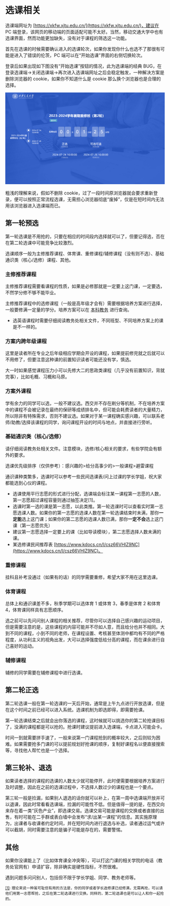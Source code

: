 # 选课相关

选课端网址为 [https://xkfw.xjtu.edu.cn/](https://xkfw.xjtu.edu.cn/)，建议在 PC 端登录，该网页的移动端的页面适配可能不太好。当然，移动交通大学中也有选课界面，然而功能更加缺失，没有对于课程的筛选这一功能。

首先在选课的时候需要确认进入的选课轮次，如果你发现你什么也选不了那很有可能是进入了错误的伦茨，PC 端可以在“开始选课”界面的右侧切换轮次。

登录后如果出现如下图没有“开始选课”按钮的情况，此为选课端的经典 BUG，在登录选课端->关闭选课端->再次进入选课端网址之后会稳定触发，一种解决方案是删除浏览器的 cookie，如果你不知道什么是 cookie 那么换个浏览器也是合理的选择。

![](../images/选课界面.png)

粗浅的理解来说，假如不删除 cookie，过了一段时间原浏览器就会要求重新登录，便可以按照正常流程选课，无需担心浏览器彻底“废掉”，仅是在短时间内无法用该浏览器进入选课端而已。

## 第一轮预选

第一轮选课是不用抢的，只要在相应的时间段内选择就可以了，但要记得选，否在在第二轮选课中可能竞争比较激烈。

选课顺序一般为主修推荐课程、体育课、重修课程/辅修课程（没有则不选）、基础通识类（核心/选修）课程、其他。

### 主修推荐课程

主修推荐课程需要看课程的性质，如果是必修那就是一定要上这门课，一定要选，不然学分修不够不能毕业。

主修推荐课程中的选修课程（一般是高年级才会有）需要根据培养方案进行选择，一般要修满一定量的学分。培养方案可以在 [本科教务](https://ehall.xjtu.edu.cn/) 进行查询。

* 选英语课程时需要仔细阅读教务处相关文件，不同班型、不同培养方案上的课是不一样的。

### 方案内跨年级课程

这里是读者所在专业之后年级相应学期会开设的课程，如果提前修完就之后就可以不用修了，但要注意这种课的前置知识读者可能还没有学，慎选。

大一时如果感觉课程压力小可以先修大二的思政类课程（几乎没有前置知识，背就完事），比如毛概、习概和马原。

### 方案外课程

学有余力的同学可以选，一般不建议选。西交并不存在刷分等机制，不在培养方案中的课程不会被记录在最终的保研等成绩排名中，但可能会耗费读者的大量精力，所以除非有特殊需求，否则不建议选。如果对于某一课程确实感兴趣，可以联系老师/助教/选择该课程的同学，询问课程开设的时间与地点，并直接进行旁听。

### 基础通识类（核心/选修）

请仔细阅读教务处相关文件。注意模块，选修/核心相关的要求，有些学院会有额外的要求。

选课优先级排序（仅供参考）：感兴趣的>给分高事少的>一般课程>避雷课程

通识课种类繁多，选课时可以参考一些民间选课表/问上过课的学长学姐，祝大家都能选到心仪的课程。

* 选课使用平行志愿的形式进行分配，选课端会标注某一课程第一志愿的人数，第一志愿超过课程容量则通过抽签决定\[1\]。
* 选课时第一选的课是第一志愿，以此类推。第一轮选课时可以查看实时第一志愿选课人数。如果你的第一志愿的选课人数在第一轮选课结束时未满，那你**一定能**选上这门课；如果你的第二志愿的选课人数已满，那你**一定不会**选上这门课（第一志愿优先）
* 建议第一志愿选择一定要上的课（比如导读模块），第二志愿选择人数未满的课。
* 某选修课民间推荐表 [https://www.kdocs.cn/l/csz66VHlZ9NC](https://www.kdocs.cn/l/csz66VHlZ9NC)。

### 重修课程

挂科且补考没通过（如果有的话）的同学需要重修，希望大家不用在这里选课。

### 体育课程

总体上和通识课差不多，秋季学期可以选体育 1 或体育 3，春季是体育 2 和体育 4，体育课同样具有志愿顺序。

选之前可以先问问别人课程的相关推荐，尽管你可以选择自己感兴趣的运动项目，但是需要注意的是，这些课程的内容可能并不尽如人意，而且给分也并不相同。大到不同的课程，小到不同的老师，在课程设置、考核甚至体测中都均有不同的严格程度，从功利主义的视角出发，大可以选择强度低给分高的课程，而在课余进行自己喜好的运动。

### 辅修课程

辅修的同学需要在辅修课程中进行选课。

## 第二轮正选

第二轮选课一般在第一轮选课的一天后开始，通常是上午九点进行开放选课，但是在这个时间之前已经可以进入系统。选课机制为即选即得，即需要抢课。

第一轮选课结束之后就会出你落选的课程，这时候就可以挑选你的第二轮抢课目标了，没满的课程都是可以抢的。抢课时建议提前进入选课端，卡点进入可能会卡。

时间一到就需要拼手速了，一般来说第一门课程抢到的概率较大，之后则较为困难。如果需要抢多门课的可以提前规划好抢课的顺序，复制好课程名以便直接搜索等，寻找他人帮忙也是一个选择。

## 第三轮补、退选

如果读者选择的课程的选课的人数太少就可能停开，此时便需要根据培养方案进行及时调整，因此在之前的选课过程中，不选择人数过少的课程也是一个要点。

第三轮一般是捡漏，如果别人退选的话你就可以补上，在第一周中选课端开放并可以退课，因此时常看看选课端，捡漏的可能性不低。但是值得一提的是，在西交向来存在着一类“灰色产业”，即选课交易。选课交易可能是课程的交换或者直接的出售，有时可能在二手群或表白墙中会发布“求/出某一课程”的信息。其实施原理为，出课者与收课者约定时间，并在短时间内进行退选与补选，读者通过运气或许可以截胡，同时需要注意的是骗子可能是存在的，需要警惕。

## 其他

如果你没课能上了（比如体育课全冲突等），可以打这门课的相关学院的电话（教务处官网有）申请扩容，除非确实是硬性指标，不然很难。

遇到问题多问问别人，包括但不限于学长学姐、同学、教务老师等。

<small><u>\[1\]</u>: 理论来说一种虽可耻但有用的方法是，你的同学或者学长选修课已经修满，无需再抢，可以请他们用第一志愿帮抢，之后在第二轮选课进行交换。同样的，第二轮选课也是可以让人和你一起抢的。</small>